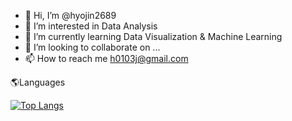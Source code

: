 - 👋 Hi, I’m @hyojin2689
- 👀 I’m interested in Data Analysis
- 🌱 I’m currently learning Data Visualization & Machine Learning
- 💞️ I’m looking to collaborate on ...
- 📫 How to reach me h0103j@gmail.com

🌎Languages

[![Top Langs](https://github-readme-stats.vercel.app/api/top-langs/?username=anuraghazra&layout=compact)](https://github.com/anuraghazra/github-readme-stats)

<!---
hyojin2689/hyojin2689 is a ✨ special ✨ repository because its `README.md` (this file) appears on your GitHub profile.
You can click the Preview link to take a look at your changes.
--->
